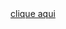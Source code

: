 <a href="https://academiapme-my.sharepoint.com/:p:/g/personal/renato_dio_me/ESjerZza7MZGm5E35V0xPc0BbOdQ-KvUqVNzsNGgyFJhlw?rtime=70yxQZfB3Eg">
    clique aqui
</a>
